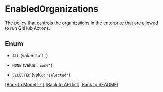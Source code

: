 # EnabledOrganizations

The policy that controls the organizations in the enterprise that are allowed to run GitHub Actions.

## Enum

* `ALL` (value: `'all'`)

* `NONE` (value: `'none'`)

* `SELECTED` (value: `'selected'`)

[[Back to Model list]](../README.md#documentation-for-models) [[Back to API list]](../README.md#documentation-for-api-endpoints) [[Back to README]](../README.md)


